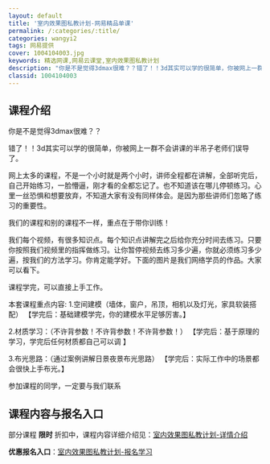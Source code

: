 ```yaml
---
layout: default
title: '室内效果图私教计划-网易精品单课'
permalink: /:categories/:title/
categories: wangyi2
tags: 网易提供
cover: 1004104003.jpg
keywords: 精选网课,网易云课堂,室内效果图私教计划
description: "你是不是觉得3dmax很难？？错了！！3d其实可以学的很简单，你被网上一群不会讲课的半吊子老师们误导了。网上太多的课程，不是一个小时就是两个小时，讲师全程都在讲解，全部听完后，自己开始练习，"
classid: 1004104003
---
```


## 课程介绍

你是不是觉得3dmax很难？？

错了！！3d其实可以学的很简单，你被网上一群不会讲课的半吊子老师们误导了。

网上太多的课程，不是一个小时就是两个小时，讲师全程都在讲解，全部听完后，自己开始练习，一脸懵逼，刚才看的全都忘记了。也不知道该在哪儿停顿练习。心里一丝恐惧和想要放弃，不知道大家有没有同样体会。是因为那些讲师们忽略了练习的重要性。

我们的课程和别的课程不一样，重点在于带你训练！

我们每个视频，有很多知识点。每个知识点讲解完之后给你充分时间去练习。只要你按照我们视频里的指挥做练习。让你暂停视频去练习多少遍，你就必须练习多少遍，按我们的方法学习。你肯定能学好。下面的图片是我们网络学员的作品。大家可以看下。

课程学完，可以直接上手工作。

本套课程重点内容:
1.空间建模（墙体，窗户，吊顶，相机以及灯光，家具软装搭配）
【学完后：基础建模学完，你的建模水平足够厉害。】

2.材质学习：（不许背参数！不许背参数！不许背参数！）
【学完后：基于原理的学习，学完后任何材质都自己可以调
】

3.布光思路：（通过案例讲解日景夜景布光思路）
【学完后：实际工作中的场景都会很快上手布光。】

参加课程的同学，一定要与我们联系

## 课程内容与报名入口

部分课程 **限时** 折扣中，课程内容详细介绍见：[室内效果图私教计划-详情介绍](https://study.163.com/course/introduction/1004104003.htm?share=1&shareId=1025206652&utm_campaign=share&utm_medium=iphoneShare&utm_source=&utm_u=1025206652)

**优惠报名入口**：[室内效果图私教计划-报名学习](https://study.163.com/course/introduction/1004104003.htm?share=1&shareId=1025206652&utm_campaign=share&utm_medium=iphoneShare&utm_source=&utm_u=1025206652)

